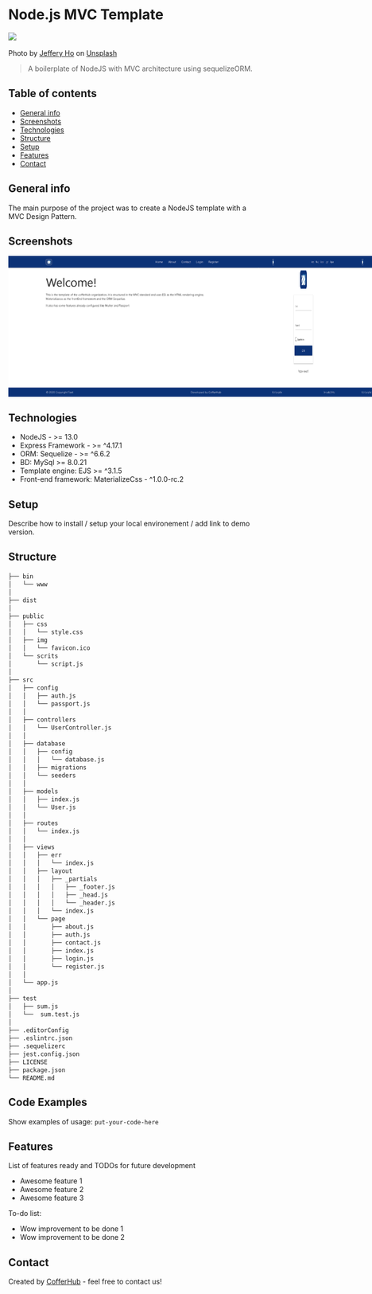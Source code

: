 # Node.js MVC Template

<img src="https://images.unsplash.com/photo-1600051831735-9e0b949949b6?ixlib=rb-1.2.1&ixid=eyJhcHBfaWQiOjEyMDd9&auto=format&fit=crop&w=1267&q=80" width="400px" height="auto" />

<span>Photo by <a href="https://unsplash.com/@jefferyho?utm_source=unsplash&amp;utm_medium=referral&amp;utm_content=creditCopyText">Jeffery Ho</a> on <a href="https://unsplash.com/s/photos/architecture-green?utm_source=unsplash&amp;utm_medium=referral&amp;utm_content=creditCopyText">Unsplash</a></span>

> A boilerplate of NodeJS with MVC architecture using sequelizeORM.

## Table of contents
* [General info](#general-info)
* [Screenshots](#screenshots)
* [Technologies](#technologies)
* [Structure](#structure)
* [Setup](#setup)
* [Features](#features)
* [Contact](#contact)

## General info

The main purpose of the project was to create a NodeJS template with a MVC Design Pattern.

## Screenshots

<div style="display: flex; justify-content: space-between; align-self: center;">
  <img src="./doc/desktop-1.png" width="900px" />
  <img src="./doc/desktop-2.png" width="180px" />
  <img src="./doc/desktop-3.png" width="180px" />
  <img src="./doc/desktop-4.png" width="180px" />
  <img src="./doc/desktop-5.png" width="180px" />
</div>

## Technologies

* NodeJS - >= 13.0
* Express Framework - >= ^4.17.1
* ORM: Sequelize - >= ^6.6.2
* BD: MySql >= 8.0.21
* Template engine: EJS >= ^3.1.5
* Front-end framework: MaterializeCss - ^1.0.0-rc.2

## Setup

Describe how to install / setup your local environement / add link to demo version.

## Structure

```
├── bin
│   └── www
│
├── dist
│
├── public
│   ├── css
│   │   └── style.css
│   ├── img
│   │   └── favicon.ico
│   └── scrits
│       └── script.js
│
├── src
│   ├── config
│   │   ├── auth.js
│   │   └── passport.js
│   │
│   ├── controllers
│   │   └── UserController.js
│   │
│   ├── database
│   │   ├── config
│   │   │   └── database.js
│   │   ├── migrations
│   │   └── seeders
│   │
│   ├── models
│   │   ├── index.js
│   │   └── User.js
│   │
│   ├── routes
│   │   └── index.js
│   │
│   ├── views
│   │   ├── err
│   │   │   └── index.js
│   │   ├── layout
│   │   │   ├── _partials
│   │   │   │   ├── _footer.js
│   │   │   │   ├── _head.js
│   │   │   │   └── _header.js
│   │   │   └── index.js
│   │   └── page
│   │       ├── about.js
│   │       ├── auth.js
│   │       ├── contact.js
│   │       ├── index.js
│   │       ├── login.js
│   │       └── register.js
│   │
│   └── app.js
│
├── test
│   ├── sum.js
│   └──  sum.test.js
│
├── .editorConfig
├── .eslintrc.json
├── .sequelizerc
├── jest.config.json
├── LICENSE
├── package.json
└── README.md
```

## Code Examples
Show examples of usage:
`put-your-code-here`

## Features
List of features ready and TODOs for future development
* Awesome feature 1
* Awesome feature 2
* Awesome feature 3

To-do list:
* Wow improvement to be done 1
* Wow improvement to be done 2

## Contact
Created by [CofferHub](https://github.com/CofferHub) - feel free to contact us!
